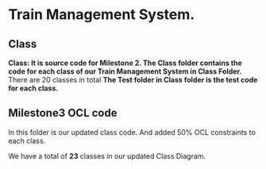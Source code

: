 # Train Management System.
## Class
**Class: It is source code for Milestone 2. The Class folder contains the code for each class of our Train Management System in Class Folder.**  
There are 20 classes in total
**The Test folder in Class folder is the test code for each class.**

## Milestone3 OCL code
In this folder is our updated class code. And added 50% OCL constraints to each class.  

We have a total of **23** classes in our updated Class Diagram.



